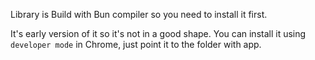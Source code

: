 Library is Build with Bun compiler so you need to install it first.

It's early version of it so it's not in a good shape.
You can install it using `developer mode` in Chrome, just point it to the folder with app.
